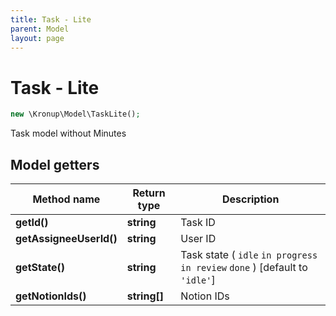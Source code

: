 ```yaml
---
title: Task - Lite
parent: Model
layout: page
---
```


# Task - Lite

```php
new \Kronup\Model\TaskLite();
```

Task model without Minutes

## Model getters

Method name | Return type | Description
------------ | ------------- | -------------
**getId()** | **string** | Task ID
**getAssigneeUserId()** | **string** | User ID
**getState()** | **string** | Task state ( `idle` `in progress` `in review` `done` )  [default to `'idle'`]
**getNotionIds()** | **string[]** | Notion IDs

